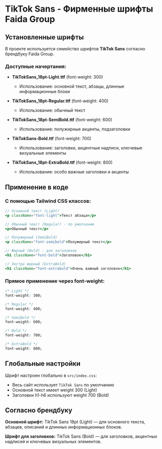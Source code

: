 # TikTok Sans - Фирменные шрифты Faida Group

## Установленные шрифты

В проекте используется семейство шрифтов **TikTok Sans** согласно брендбуку Faida Group.

### Доступные начертания:

- **TikTokSans_18pt-Light.ttf** (font-weight: 300)
  - Использование: основной текст, абзацы, длинные информационные блоки

- **TikTokSans_18pt-Regular.ttf** (font-weight: 400)
  - Использование: обычный текст

- **TikTokSans_18pt-SemiBold.ttf** (font-weight: 600)
  - Использование: полужирные акценты, подзаголовки

- **TikTokSans-Bold.ttf** (font-weight: 700)
  - Использование: заголовки, акцентные надписи, ключевые визуальные элементы

- **TikTokSans_18pt-ExtraBold.ttf** (font-weight: 800)
  - Использование: особо важные заголовки и акценты

## Применение в коде

### С помощью Tailwind CSS классов:

```jsx
// Основной текст (Light)
<p className="font-light">Текст абзаца</p>

// Обычный текст (Regular) - по умолчанию
<p>Обычный текст</p>

// Полужирный (SemiBold)
<p className="font-semibold">Полужирный текст</p>

// Жирный (Bold) - для заголовков
<h1 className="font-bold">Заголовок</h1>

// Экстра жирный (ExtraBold)
<h1 className="font-extrabold">Очень важный заголовок</h1>
```

### Прямое применение через font-weight:

```css
/* Light */
font-weight: 300;

/* Regular */
font-weight: 400;

/* SemiBold */
font-weight: 600;

/* Bold */
font-weight: 700;

/* ExtraBold */
font-weight: 800;
```

## Глобальные настройки

Шрифт настроен глобально в `src/index.css`:
- Весь сайт использует `TikTok Sans` по умолчанию
- Основной текст имеет weight 300 (Light)
- Заголовки h1-h6 используют weight 700 (Bold)

## Согласно брендбуку

**Основной шрифт:** TikTok Sans 18pt (Light) — для основного текста, абзацев, описаний и длинных информационных блоков.

**Шрифт для заголовков:** TikTok Sans (Bold) — для заголовков, акцентных надписей и ключевых визуальных элементов.
